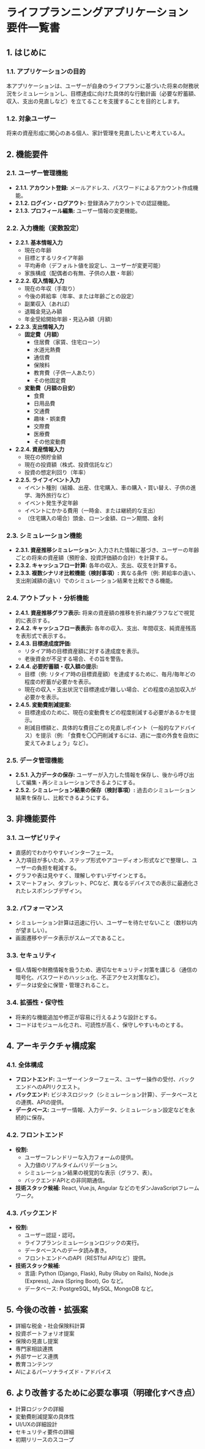 # ライフプランニングアプリケーション 要件一覧書

## 1. はじめに

### 1.1. アプリケーションの目的
本アプリケーションは、ユーザーが自身のライフプランに基づいた将来の財務状況をシミュレーションし、目標達成に向けた具体的な行動計画（必要な貯蓄額、収入、支出の見直しなど）を立てることを支援することを目的とします。

### 1.2. 対象ユーザー
将来の資産形成に関心のある個人、家計管理を見直したいと考えている人。

## 2. 機能要件

### 2.1. ユーザー管理機能
* **2.1.1. アカウント登録:** メールアドレス、パスワードによるアカウント作成機能。
* **2.1.2. ログイン・ログアウト:** 登録済みアカウントでの認証機能。
* **2.1.3. プロフィール編集:** ユーザー情報の変更機能。

### 2.2. 入力機能（変数設定）
* **2.2.1. 基本情報入力**
    * 現在の年齢
    * 目標とするリタイア年齢
    * 平均寿命（デフォルト値を設定し、ユーザーが変更可能）
    * 家族構成（配偶者の有無、子供の人数・年齢）
* **2.2.2. 収入情報入力**
    * 現在の年収（手取り）
    * 今後の昇給率（年率、または年齢ごとの設定）
    * 副業収入（あれば）
    * 退職金見込み額
    * 年金受給開始年齢・見込み額（月額）
* **2.2.3. 支出情報入力**
    * **固定費（月額）**
        * 住居費（家賃、住宅ローン）
        * 水道光熱費
        * 通信費
        * 保険料
        * 教育費（子供一人あたり）
        * その他固定費
    * **変動費（月額の目安）**
        * 食費
        * 日用品費
        * 交通費
        * 趣味・娯楽費
        * 交際費
        * 医療費
        * その他変動費
* **2.2.4. 資産情報入力**
    * 現在の預貯金額
    * 現在の投資額（株式、投資信託など）
    * 投資の想定利回り（年率）
* **2.2.5. ライフイベント入力**
    * イベント種別（結婚、出産、住宅購入、車の購入・買い替え、子供の進学、海外旅行など）
    * イベント発生予定年齢
    * イベントにかかる費用（一時金、または継続的な支出）
    * （住宅購入の場合）頭金、ローン金額、ローン期間、金利

### 2.3. シミュレーション機能
* **2.3.1. 資産推移シミュレーション:** 入力された情報に基づき、ユーザーの年齢ごとの将来の資産額（預貯金、投資評価額の合計）を計算する。
* **2.3.2. キャッシュフロー計算:** 各年の収入、支出、収支を計算する。
* **2.3.3. 複数シナリオ比較機能（検討事項）:** 異なる条件（例: 昇給率の違い、支出削減額の違い）でのシミュレーション結果を比較できる機能。

### 2.4. アウトプット・分析機能
* **2.4.1. 資産推移グラフ表示:** 将来の資産額の推移を折れ線グラフなどで視覚的に表示する。
* **2.4.2. キャッシュフロー表表示:** 各年の収入、支出、年間収支、純資産残高を表形式で表示する。
* **2.4.3. 目標達成度評価:**
    * リタイア時の目標資産額に対する達成度を表示。
    * 老後資金が不足する場合、その旨を警告。
* **2.4.4. 必要貯蓄額・収入額の提示:**
    * 目標（例: リタイア時の目標資産額）を達成するために、毎月/毎年どの程度の貯蓄が必要かを表示。
    * 現在の収入・支出状況で目標達成が難しい場合、どの程度の追加収入が必要かを表示。
* **2.4.5. 変動費削減提案:**
    * 目標達成のために、現在の変動費をどの程度削減する必要があるかを提示。
    * 削減目標額と、具体的な費目ごとの見直しポイント（一般的なアドバイス）を提示（例: 「食費を〇〇円削減するには、週に一度の外食を自炊に変えてみましょう」など）。

### 2.5. データ管理機能
* **2.5.1. 入力データの保存:** ユーザーが入力した情報を保存し、後から呼び出して編集・再シミュレーションできるようにする。
* **2.5.2. シミュレーション結果の保存（検討事項）:** 過去のシミュレーション結果を保存し、比較できるようにする。

## 3. 非機能要件

### 3.1. ユーザビリティ
* 直感的でわかりやすいインターフェース。
* 入力項目が多いため、ステップ形式やアコーディオン形式などで整理し、ユーザーの負担を軽減する。
* グラフや表は見やすく、理解しやすいデザインとする。
* スマートフォン、タブレット、PCなど、異なるデバイスでの表示に最適化されたレスポンシブデザイン。

### 3.2. パフォーマンス
* シミュレーション計算は迅速に行い、ユーザーを待たせないこと（数秒以内が望ましい）。
* 画面遷移やデータ表示がスムーズであること。

### 3.3. セキュリティ
* 個人情報や財務情報を扱うため、適切なセキュリティ対策を講じる（通信の暗号化、パスワードのハッシュ化、不正アクセス対策など）。
* データは安全に保管・管理されること。

### 3.4. 拡張性・保守性
* 将来的な機能追加や修正が容易に行えるような設計とする。
* コードはモジュール化され、可読性が高く、保守しやすいものとする。

## 4. アーキテクチャ構成案

### 4.1. 全体構成
* **フロントエンド:** ユーザーインターフェース、ユーザー操作の受付、バックエンドへのAPIリクエスト。
* **バックエンド:** ビジネスロジック（シミュレーション計算）、データベースとの連携、APIの提供。
* **データベース:** ユーザー情報、入力データ、シミュレーション設定などを永続的に保存。

### 4.2. フロントエンド
* **役割:**
    * ユーザーフレンドリーな入力フォームの提供。
    * 入力値のリアルタイムバリデーション。
    * シミュレーション結果の視覚的な表示（グラフ、表）。
    * バックエンドAPIとの非同期通信。
* **技術スタック候補:** React, Vue.js, Angular などのモダンJavaScriptフレームワーク。

### 4.3. バックエンド
* **役割:**
    * ユーザー認証・認可。
    * ライフプランシミュレーションロジックの実行。
    * データベースへのデータ読み書き。
    * フロントエンドへのAPI（RESTful APIなど）提供。
* **技術スタック候補:**
    * 言語: Python (Django, Flask), Ruby (Ruby on Rails), Node.js (Express), Java (Spring Boot), Go など。
    * データベース: PostgreSQL, MySQL, MongoDB など。

## 5. 今後の改善・拡張案

* 詳細な税金・社会保険料計算
* 投資ポートフォリオ提案
* 保険の見直し提案
* 専門家相談連携
* 外部サービス連携
* 教育コンテンツ
* AIによるパーソナライズド・アドバイス

## 6. より改善するために必要な事項（明確化すべき点）

* 計算ロジックの詳細
* 変動費削減提案の具体性
* UI/UXの詳細設計
* セキュリティ要件の詳細
* 初期リリースのスコープ 
